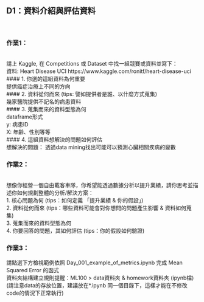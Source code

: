 ## D1：資料介紹與評估資料

<br>

### 作業1：
<br>
請上 Kaggle, 在 Competitions 或 Dataset 中找一組競賽或資料並寫下：
<br>
資料: Heart Disease UCI https://www.kaggle.com/ronitf/heart-disease-uci
<br>
#### 1. 你選的這組資料為何重要
<br>
提供癌症治療上不同的方向
<br>
#### 2. 資料從何而來 (tips: 譬如提供者是誰、以什麼方式蒐集)
<br>
幾家醫院提供不記名的病患資料
<br>
#### 3. 蒐集而來的資料型態為何
<br>
dataframe形式
<br>
y: 病患ID
<br>
X: 年齡、性別等等
<br>
#### 4. 這組資料想解決的問題如何評估
<br>
想解決的問題： 透過data mining找出可能可以預測心臟相關疾病的變數


### 作業2：
<br>
想像你經營一個自由載客車隊，你希望能透過數據分析以提升業績，請你思考並描述你如何規劃整體的分析/解決方案：
<br>
1. 核心問題為何 (tips：如何定義 「提升業績 & 你的假設」)
<br>
2. 資料從何而來 (tips：哪些資料可能會對你想問的問題產生影響 & 資料如何蒐集)
<br>
3. 蒐集而來的資料型態為何
<br>
4. 你要回答的問題，其如何評估 (tips：你的假設如何驗證)
<br>


### 作業3：

請點選下方檢視範例依照 Day_001_example_of_metrics.ipynb 完成 Mean Squared Error 的函式
<br>
資料夾結構建立規則提醒：ML100 > data資料夾 & homework資料夾 (ipynb檔) 
<br>
(請注意data的存放位置，建議放在*.ipynb 同一個目錄下，這樣才能在不修改code的情況下正常執行)
